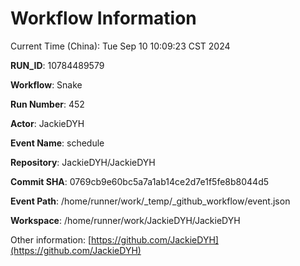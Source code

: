 # Workflow Information

Current Time (China): Tue Sep 10 10:09:23 CST 2024  

**RUN_ID**: 10784489579  

**Workflow**: Snake  

**Run Number**: 452  

**Actor**: JackieDYH  

**Event Name**: schedule  

**Repository**: JackieDYH/JackieDYH  

**Commit SHA**: 0769cb9e60bc5a7a1ab14ce2d7e1f5fe8b8044d5  

**Event Path**: /home/runner/work/_temp/_github_workflow/event.json  

**Workspace**: /home/runner/work/JackieDYH/JackieDYH  

Other information: [https://github.com/JackieDYH](https://github.com/JackieDYH)
